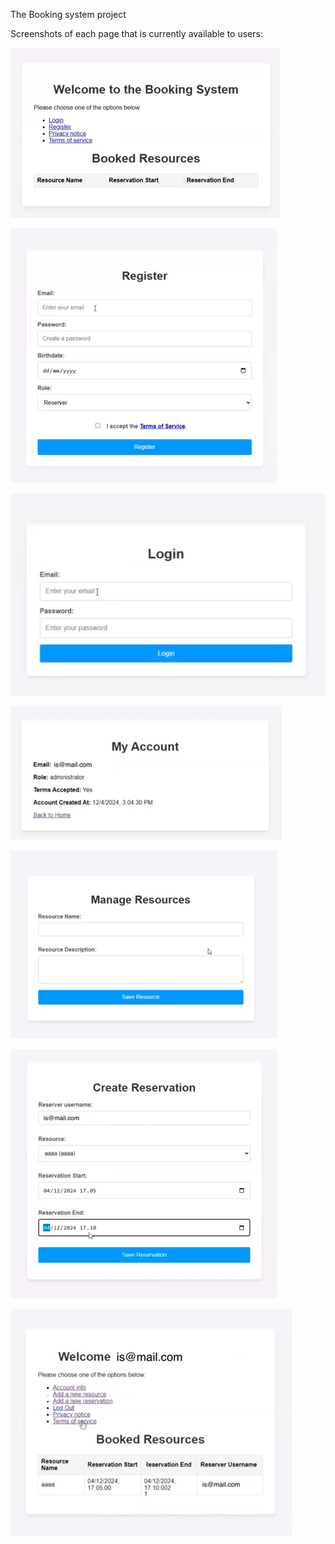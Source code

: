 The Booking system project

Screenshots of each page that is currently available to users:

![ ](images/bs_welcome.png)

![ ](images/bs_register.png)

![ ](images/bs_login.png)

![ ](images/bs_account.png)

![ ](images/bs_resources.png)

![ ](images/bs_reservation.png)

![ ](images/bs_logged.png)
